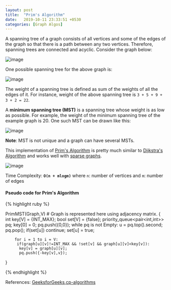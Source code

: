 ```yaml
---
layout: post
title:  "Prim's Algorithm"
date:   2019-10-11 23:33:51 +0530
categories: [Graph Algos]
---
```


A spanning tree of a graph consists of all vertices and some of the edges of the graph so that there is a path between any two vertices. Therefore, spanning trees are connected and acyclic. Consider the graph below:

![image](https://user-images.githubusercontent.com/41137582/66673823-13480700-ec7f-11e9-988f-9c3f36ff3156.png)

One possible spanning tree for the above graph is:

![image](https://user-images.githubusercontent.com/41137582/66673886-34a8f300-ec7f-11e9-8fd4-133373137b56.png)

The weight of a spanning tree is defined as sum of the weights of all the edges of it. For instance, weight of the above spanning tree is `3 + 5 + 9 + 3 + 2 = 22`.

A **minimum spanning tree (MST)** is a spanning tree whose weight is as low as possible. For example, the weight of the minimum spanning tree of the example graph is 20. One such MST can be drawn like this:

![image](https://user-images.githubusercontent.com/41137582/66674256-1abbe000-ec80-11e9-9cc2-05523c53ddf2.png)

**Note**: MST is not unique and a graph can have several MSTs.

This implementation of [Prim's Algorithm][pa] is pretty much similar to [Dijkstra's Algorithm][da] and works well with [sparse graphs][sg].

![image](https://upload.wikimedia.org/wikipedia/commons/thumb/9/9b/PrimAlgDemo.gif/200px-PrimAlgDemo.gif)

Time Complexity: **`O(n + mlogm)`**
where `n`: number of vertices and `m`: number of edges

#### Pseudo code for Prim's Algorithm

{% highlight ruby %}

PrimMST(Graph,V) # Graph is represented here using adjacency matrix.
{
	int key[V] = {INT_MAX};
	bool set[V] = {false};
	priority_queue<pair<int,int>> pq;
	key[0] = 0;
	pq.push({0,0});
	while pq is not Empty:
		u = pq.top().second;
		pq.pop();
		if(set[u]) continue;
		set[u] = true;
		
		for i = 1 to i = V:
		 if(graph[u][v]!=INT_MAX && !set[v] && graph[u][v]<key[v]):
		  key[v] = graph[u][v];
		  pq.push({-key[v],v});

}

{% endhighlight %}

References: [GeeksforGeeks][gfg],[cp-algorithms][cpa]

[pa]: https://en.wikipedia.org/wiki/Prim%27s_algorithm
[da]: https://devyash17.github.io/graph%20algos/2019/10/08/dijkstra's-algorithm-(part-2).html
[sg]: https://xlinux.nist.gov/dads/HTML/sparsegraph.html
[gfg]: https://www.geeksforgeeks.org/prims-minimum-spanning-tree-mst-greedy-algo-5/
[cpa]: https://cp-algorithms.com/graph/mst_prim.html



	
	
	
	